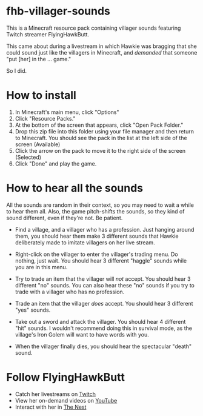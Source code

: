 # fhb-villager-sounds

This is a Minecraft resource pack containing villager sounds featuring Twitch streamer FlyingHawkButt.

This came about during a livestream in which Hawkie was bragging that she could sound just like the villagers in Minecraft, and *demanded* that someone "put [her] in the ... game."

So I did.

# How to install
1. In Minecraft's main menu, click "Options"
2. Click "Resource Packs."
3. At the bottom of the screen that appears, click "Open Pack Folder."
4. Drop this zip file into this folder using your file manager and then return to Minecraft.  You should see the pack in the list at the left side of the screen (Available)
5. Click the arrow on the pack to move it to the right side of the screen (Selected)
6. Click "Done" and play the game.

# How to hear all the sounds
All the sounds are random in their context, so you may need to wait a while to hear them all.  Also, the game pitch-shifts the sounds, so they kind of sound different, even if they're not.  Be patient.

* Find a village, and a villager who has a profession.  Just hanging around them, you should hear them make 3 different sounds that Hawkie  deliberately made to imitate villagers on her live stream.

* Right-click on the villager to enter the villager's trading menu.  Do nothing, just wait.  You should hear 3 different "haggle" sounds while you are in this menu.

* Try to trade an item that the villager will *not* accept.  You should hear 3 different "no" sounds.  You can also hear these "no" sounds if you try to trade with a villager who has no profession.

* Trade an item that the villager *does* accept.  You should hear 3 different "yes" sounds.

* Take out a sword and attack the villager.  You should hear 4 different "hit" sounds.  I wouldn't recommend doing this in survival mode, as the village's Iron Golem will want to have words with you.

* When the villager finally dies, you should hear the spectacular "death" sound.

# Follow FlyingHawkButt
* Catch her livestreams on [Twitch](https://www.twitch.tv/flyinghawkbutt)
* View her on-demand videos on [YouTube](https://www.youtube.com/@flyinghawkbutt9630)
* Interact with her in [The Nest](https://discord.com/invite/THcR8C3BKw)

